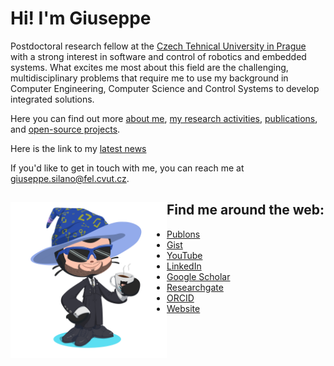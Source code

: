 # Hi! I'm Giuseppe

Postdoctoral research fellow at the [Czech Tehnical University in Prague](http://mrs.felk.cvut.cz/) with a strong interest in software and control of robotics and embedded systems. What excites me most about this field are the challenging, multidisciplinary problems that require me to use my background in Computer Engineering, Computer Science and Control Systems to develop integrated solutions. 

Here you can find out more [about me](https://giuseppesilano.net/cv.html), [my research activities](https://giuseppesilano.net/research.html), [publications](https://giuseppesilano.net/publications.html), and [open-source projects](https://giuseppesilano.net/software.html).

Here is the link to my [latest news](https://giuseppesilano.net/highlights.html)

If you'd like to get in touch with me, you can reach me at <giuseppe.silano@fel.cvut.cz>.

## Find me around the web: <a href="https://giuseppesilano.net/cv.html"><img align="left" width="250" height="250" src="https://github.com/gsilano/gsilano/blob/master/octocat_transparent.png"></a>
- <a href="https://publons.com/researcher/1667164/giuseppe-silano/">Publons</a> 
- <a href="https://gist.github.com/gsilano">Gist</a> 
- <a href="https://www.youtube.com/channel/UC33d3qW1EU4jH1fi36Hzc1Q">YouTube</a> 
- <a href="https://www.linkedin.com/in/giuseppe-silano-235370b5/?locale=en_US">LinkedIn</a> 
- <a href="https://scholar.google.it/citations?user=lrTdWB0AAAAJ&hl=en">Google Scholar</a> 
- <a href="https://www.researchgate.net/profile/Giuseppe_Silano">Researchgate</a> 
- <a href="https://orcid.org/0000-0002-6816-6002">ORCID</a> 
- <a href="https://giuseppesilano.net">Website</a> 
